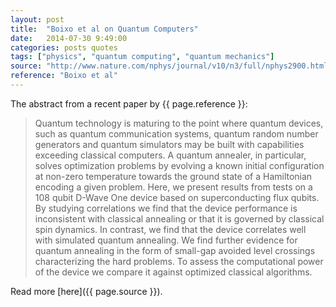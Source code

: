 ```yaml
---
layout: post
title:  "Boixo et al on Quantum Computers"
date:   2014-07-30 9:49:00
categories: posts quotes
tags: ["physics", "quantum computing", "quantum mechanics"]
source: "http://www.nature.com/nphys/journal/v10/n3/full/nphys2900.html"
reference: "Boixo et al"
---
```


The abstract from a recent paper by {{ page.reference }}:

> Quantum technology is maturing to the point where quantum devices, such as quantum communication systems, quantum random number generators and quantum simulators may be built with capabilities exceeding classical computers. A quantum annealer, in particular, solves optimization problems by evolving a known initial configuration at non-zero temperature towards the ground state of a Hamiltonian encoding a given problem. Here, we present results from tests on a 108 qubit D-Wave One device based on superconducting flux qubits. By studying correlations we find that the device performance is inconsistent with classical annealing or that it is governed by classical spin dynamics. In contrast, we find that the device correlates well with simulated quantum annealing. We find further evidence for quantum annealing in the form of small-gap avoided level crossings characterizing the hard problems. To assess the computational power of the device we compare it against optimized classical algorithms.

Read more [here]({{ page.source }}).